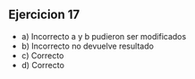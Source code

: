 ## Ejercicion 17

- a) Incorrecto a y b pudieron ser modificados
- b) Incorrecto no devuelve resultado
- c) Correcto
- d) Correcto